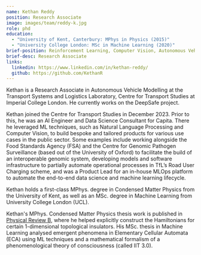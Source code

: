 ```yaml
---
name: Kethan Reddy
position: Research Associate
image: images/team/reddy-k.jpg
role: phd
education: 
  - "University of Kent, Canterbury: MPhys in Physics (2015)"
  - "University College London: MSc in Machine Learning (2020)"
brief-position: Reinforcement Learning, Computer Vision, Autonomous Vehicle Operations
brief-desc: Research Associate
links:
  linkedin: https://www.linkedin.com/in/kethan-reddy/
  github: https://github.com/KethanR
---
```



Kethan is a Research Associate in Autonomous Vehicle Modelling at the Transport Systems and Logistics Laboratory, Centre for Transport Studies at Imperial College London. He currently works on the DeepSafe project. 

Kethan joined the Centre for Transport Studies in December 2023. Prior to this, he was an AI Engineer and Data Science Consultant for Capita. There he leveraged ML techniques, such as Natural Language Processing and Computer Vision, to build bespoke and tailored products for various use cases in the public sector. Some examples include working alongside the Food Standards Agency (FSA) and the Centre for Genomic Pathogen Surveillance (based out of the University of Oxford) to facilitate the build of an interoperable genomic system, developing models and software infrastructure to partially automate operational processes in TfL’s Road User Charging scheme, and was a Product Lead for an in-house MLOps platform to automate the end-to-end data science and machine learning lifecycle.

Kethan holds a first-class MPhys. degree in Condensed Matter Physics from the University of Kent, as well as an MSc. degree in Machine Learning from University College London (UCL).

Kethan's MPhys. Condensed Matter Physics thesis work is published in [Physical Review B](https://journals.aps.org/prb/abstract/10.1103/PhysRevB.107.075422), where he helped explicitly construct the Hamiltonians for certain 1-dimensional topological insulators. His MSc. thesis in Machine Learning analysed emergent phenomena in Elementary Cellular Automata (ECA) using ML techniques and a mathematical formalism of a phenomenological theory of consciousness (called IIT 3.0).
